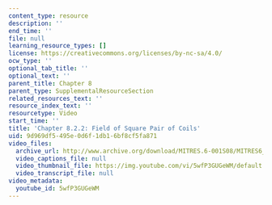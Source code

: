 ```yaml
---
content_type: resource
description: ''
end_time: ''
file: null
learning_resource_types: []
license: https://creativecommons.org/licenses/by-nc-sa/4.0/
ocw_type: ''
optional_tab_title: ''
optional_text: ''
parent_title: Chapter 8
parent_type: SupplementalResourceSection
related_resources_text: ''
resource_index_text: ''
resourcetype: Video
start_time: ''
title: 'Chapter 8.2.2: Field of Square Pair of Coils'
uid: 9d969df5-495e-0d6f-1db1-6bf8cf5fa871
video_files:
  archive_url: http://www.archive.org/download/MITRES.6-001S08/MITRES6_001S08_8-2-2_300k.mp4
  video_captions_file: null
  video_thumbnail_file: https://img.youtube.com/vi/5wfP3GUGeWM/default.jpg
  video_transcript_file: null
video_metadata:
  youtube_id: 5wfP3GUGeWM
---
```


